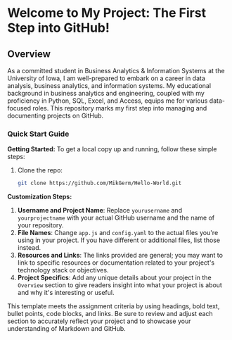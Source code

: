# Welcome to My Project: The First Step into GitHub!

## Overview
As a committed student in Business Analytics & Information Systems at the University of Iowa, I am well-prepared to embark on a career in data analysis, business analytics, and information systems. My educational background in business analytics and engineering, coupled with my proficiency in Python, SQL, Excel, and Access, equips me for various data-focused roles. This repository marks my first step into managing and documenting projects on GitHub.

### Quick Start Guide
**Getting Started:**
To get a local copy up and running, follow these simple steps:
1. Clone the repo:
   ```bash
   git clone https://github.com/MikGerm/Hello-World.git

**Customization Steps:**
1. **Username and Project Name**: Replace `yourusername` and `yourprojectname` with your actual GitHub username and the name of your repository.
2. **File Names**: Change `app.js` and `config.yaml` to the actual files you're using in your project. If you have different or additional files, list those instead.
3. **Resources and Links**: The links provided are general; you may want to link to specific resources or documentation related to your project's technology stack or objectives.
4. **Project Specifics**: Add any unique details about your project in the `Overview` section to give readers insight into what your project is about and why it's interesting or useful.

This template meets the assignment criteria by using headings, bold text, bullet points, code blocks, and links. Be sure to review and adjust each section to accurately reflect your project and to showcase your understanding of Markdown and GitHub.
